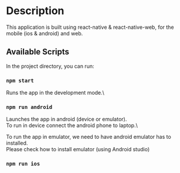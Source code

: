 # Description

This application is built using react-native & react-native-web, for the mobile (ios & android) and web.

## Available Scripts

In the project directory, you can run:

### `npm start`

Runs the app in the development mode.\

### `npm run android`

Launches the app in android (device or emulator).\
To run in device connect the android phone to laptop.\

To run the app in emulator, we need to have android emulator has to installed.\
Please check how to install emulator (using Android studio)

### `npm run ios`
